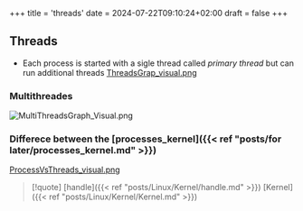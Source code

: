 +++
title = 'threads'
date = 2024-07-22T09:10:24+02:00
draft = false
+++

## Threads 
- Each process is started with a sigle thread called *primary thread*   but can run additional threads 
	[ThreadsGrap_visual.png](/ThreadsGrap_visual.png)

### Multithreades 
![MultiThreadsGraph_Visual.png](/Notes/MultiThreadsGraph_Visual.png)
### Differece between the [processes_kernel]({{< ref "posts/for later/processes_kernel.md" >}})
[ProcessVsThreads_visual.png](/ProcessVsThreads_visual.png)

>[!quote] [handle]({{< ref "posts/Linux/Kernel/handle.md" >}}) [Kernel]({{< ref "posts/Linux/Kernel/Kernel.md" >}})